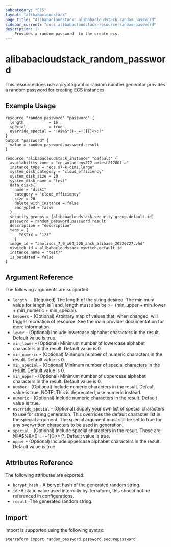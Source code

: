 ```yaml
---
subcategory: "ECS"
layout: "alibabacloudstack"
page_title: "Alibabacloudstack: alibabacloudstack_random_password"
sidebar_current: "docs-alibabacloudstack-resource-random-password"
description: |-
    Provides a random password  to the create ecs.
---
```


# alibabacloudstack\_random_password

This resource does use a cryptographic random number generator.provides a random password for creating ECS instances

## Example Usage

```
resource "random_password" "password" {
  length           = 16
  special          = true
  override_special = "!#$%&*()-_=+[]{}<>:?"
}
output "password" {  
  value = random_password.password.result  
}

resource "alibabacloudstack_instance" "default" {
  availability_zone = "cn-wulan-env212-amtest212001-a"
  instance_type = "ecs.s7-k-c1m1.large"
  system_disk_category = "cloud_efficiency"
  system_disk_size = 20
  system_disk_name = "test"
  data_disks{
    name = "disk1"
    category = "cloud_efficiency"
    size = 20
    delete_with_instance = false
    encrypted = false 
  }
  security_groups = [alibabacloudstack_security_group.default.id]
  password = random_password.password.result
  description = "description"
  tags = {
      testYx = "123"
    }
  image_id = "anolisos_7_9_x64_20G_anck_alibase_20220727.vhd"
  vswitch_id = alibabacloudstack_vswitch.default.id
  instance_name = "test7"
  is_outdated = false
}
```

## Argument Reference

The following arguments are supported:
* `length ` - (Required) The length of the string desired. The minimum value for length is 1 and, length must also be >= (min_upper + min_lower + min_numeric + min_special).
* `keepers` - (Optional) Arbitrary map of values that, when changed, will trigger recreation of resource. See the main provider documentation for more information.
* `lower` - (Optional) Include lowercase alphabet characters in the result. Default value is true.
* `min_lower` - (Optional) Minimum number of lowercase alphabet characters in the result. Default value is 0.
* `min_numeric` - (Optional) Minimum number of numeric characters in the result. Default value is 0.
* `min_special` - (Optional) Minimum number of special characters in the result. Default value is 0.
* `min_upper` - (Optional) Minimum number of uppercase alphabet characters in the result. Default value is 0.
* `number` - (Optional) Include numeric characters in the result. Default value is true. NOTE: This is deprecated, use numeric instead.
* `numeric` - (Optional) Include numeric characters in the result. Default value is true.
* `override_special` - (Optional) Supply your own list of special characters to use for string generation. This overrides the default character list in the special argument. The special argument must still be set to true for any overwritten characters to be used in generation.
* `special` - (Optional) Include special characters in the result. These are !@#$%&*()-_=+[]{}<>:?. Default value is true.
* `upper` - (Optional) Include uppercase alphabet characters in the result. Default value is true.
 
## Attributes Reference

The following attributes are exported:

* `bcrypt_hash` - A bcrypt hash of the generated random string.
* `id` -A static value used internally by Terraform, this should not be referenced in configurations.
* `result`  -The generated random string.


## Import  

Import is supported using the following syntax:

```
$terraform import random_password.password securepassword
```